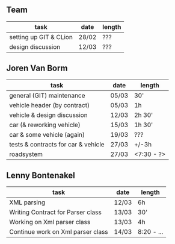 Team
---
| task | date | length |
|---|---|---|
| setting up GIT & CLion | 28/02 |???|
| design discussion | 12/03 | ??? |


Joren Van Borm
---
| task | date | length |
|---|---|---|
| general (GIT) maintenance | 05/03 | 30' |
| vehicle header (by contract) | 05/03 | 1h |
| vehicle & design discussion | 12/03 | 2h 30' |
| car (& reworking vehicle) | 15/03 | 1h 30' |
| car & some vehicle (again) | 19/03 | ??? |
| tests & contracts for car & vehicle | 27/03 | +/-3h |
| roadsystem | 27/03 | <7:30 - ?> |


Lenny Bontenakel
---
| task | date | length |
|---|---|---|
| XML parsing | 12/03 | 6h |
| Writing Contract for Parser class   | 13/03 | 30' |
| Working on Xml parser class | 13/03 | 4h |
| Continue work on Xml parser class | 14/03 | 8:20 - ... |
